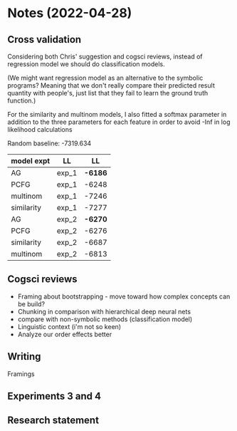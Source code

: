 
# Notes (2022-04-28)

## Cross validation

Considering both Chris' suggestion and cogsci reviews, instead of regression model we should do classification models.

(We might want regression model as an alternative to the symbolic programs? Meaning that we don't really compare their predicted result quantity with people's, just list that they fail to
learn the ground truth function.)

For the similarity and multinom models, I also fitted a softmax parameter in addition to the three parameters for each feature in order to avoid -Inf in log likelihood calculations

Random baseline: -7319.634

| model expt | LL    | LL        |
|------------|-------|-----------|
| AG         | exp_1 | **-6186** |
| PCFG       | exp_1 | -6248     |
| multinom   | exp_1 | -7246     |
| similarity | exp_1 | -7277     |
| AG         | exp_2 | **-6270** |
| PCFG       | exp_2 | -6276     |
| similarity | exp_2 | -6687     |
| multinom   | exp_2 | -6813     |

## Cogsci reviews

* Framing about bootstrapping - move toward how complex concepts can be build?
* Chunking in comparison with hierarchical deep neural nets
* compare with non-symbolic methods (classification model)
* Linguistic context (i'm not so keen)
* Analyze our order effects better

## Writing

Framings

## Experiments 3 and 4

## Research statement
